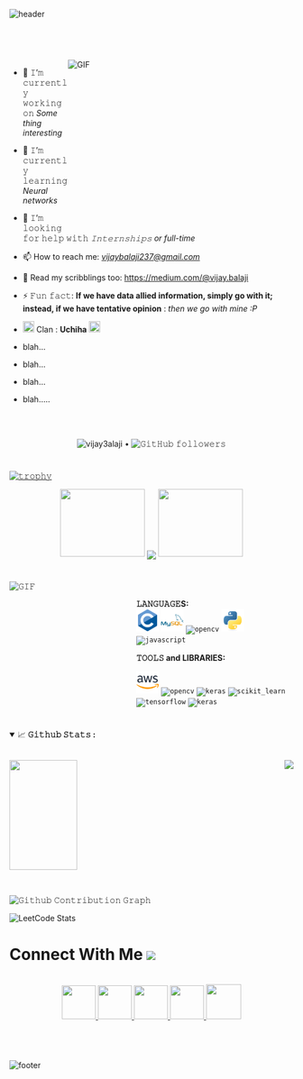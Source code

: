 ![header](https://github.com/Vijay3alaji/img/blob/main/Game%20Day%20Livestream%20(1).png)

<h1 align="center">
   <a target="_blank">
  </a>
  <a target="_blank">
  </a>
</h1>
<br/>
<br/>
<a target="_blank">
  <img align="right" height="300" width="400" alt="GIF" src="https://media.giphy.com/media/MKorKFj0Muz4P0CI7D/giphy.gif?cid=ecf05e471mhb2mai0ogy96e9sunhd6gjslvud3hv4ux46xbh&rid=giphy.gif&ct=g">
</a>

- 🔭 𝙸’𝚖 𝚌𝚞𝚛𝚛𝚎𝚗𝚝𝚕𝚢 𝚠𝚘𝚛𝚔𝚒𝚗𝚐 𝚘𝚗 *Some thing interesting*
- 🌱 𝙸’𝚖 𝚌𝚞𝚛𝚛𝚎𝚗𝚝𝚕𝚢 𝚕𝚎𝚊𝚛𝚗𝚒𝚗𝚐 *Neural networks*
- 🤔 𝙸’𝚖 𝚕𝚘𝚘𝚔𝚒𝚗𝚐 𝚏𝚘𝚛 𝚑𝚎𝚕𝚙 𝚠𝚒𝚝𝚑 *𝙸𝚗𝚝𝚎𝚛𝚗𝚜𝚑𝚒𝚙𝚜 or full-time*
- 📫 How to reach me: *vijaybalaji237@gmail.com*
- 📑 Read my scribblings too: https://medium.com/@vijay.balaji

- ⚡ 𝙵𝚞𝚗 𝚏𝚊𝚌𝚝: **If we have data allied information, simply go with it; instead, if we have tentative opinion** : *then we go with mine :P*
- <img src="https://github.com/Vijay3alaji/img/blob/main/house.png" width="20px" height="20px"/> Clan : **Uchiha** <img width="20px" height="20px" src="https://github.com/Vijay3alaji/img/blob/main/pngwing.com%20(1).png">
- blah...
- blah...
- blah...
- blah.....

<br/>
<br/>

<p align="center"> 
  <img src="https://komarev.com/ghpvc/?username=vijay3alaji&label=Profile%20views&color=0e75b6&style=flat" alt="vijay3alaji" /> • 
  <img alt="𝙶𝚒𝚝𝙷𝚞𝚋 𝚏𝚘𝚕𝚕𝚘𝚠𝚎𝚛𝚜" src="https://img.shields.io/github/followers/Vijay3alaji?label=Followers&style=social">
</p>

</p>

#

[![𝚝𝚛𝚘𝚙𝚑𝚢](https://github-profile-trophy.vercel.app/?username=Vijay3alaji&column=8&margin-w=15&margin-h=15&no-bg=true&no-frame=true&theme=juicyfresh)](https://github.com/Vijay3alaji)

<p align="center">
  <a>
    <img height="120" width="150" src="https://github.com/Vijay3alaji/img/blob/main/left.png">
    <img align="center" src="https://github-readme-streak-stats.herokuapp.com/?user=Vijay3alaji&theme=dark&hide_border=true"/>
    <img height="120" width="150" src="https://github.com/Vijay3alaji/img/blob/main/right1.png">
  </a>
</p>

#
<a target="_blank"><img align="left" height="215" width="225" alt="𝙶𝙸𝙵" src=https://github.com/Vijay3alaji/img/blob/main/giphy%20(1).gif></a>
<br>


**𝙻𝙰𝙽𝙶𝚄𝙰𝙶𝙴S:**  
<code><img height="40" width="40" src="https://raw.githubusercontent.com/devicons/devicon/master/icons/c/c-original.svg" alt="c"></code>
<code><img height="40" width="40" src="https://raw.githubusercontent.com/devicons/devicon/master/icons/mysql/mysql-original-wordmark.svg" alt="mysql"></code>
<code><img height="40" width="40" src="https://www.vectorlogo.zone/logos/opencv/opencv-icon.svg" alt="opencv"></code>
<code><img height="40" width="40" src="https://raw.githubusercontent.com/devicons/devicon/master/icons/python/python-original.svg" alt="python"></code>
<code><img width="48" height="48" src="https://img.icons8.com/fluency/48/javascript.png" alt="javascript"/></code>



**𝚃𝙾𝙾𝙻𝚂 and LIBRARIES:** 

<code><img height="40" width="40" src="https://raw.githubusercontent.com/devicons/devicon/master/icons/amazonwebservices/amazonwebservices-original-wordmark.svg" alt="aws"></code>
<code><img height="40" width="40" src="https://www.vectorlogo.zone/logos/opencv/opencv-icon.svg" alt="opencv"></code>
<code><img width="40" height="40" src="https://img.icons8.com/material-outlined/48/000000/keras.png" alt="keras"/></code>
<code><img height="40" width="40" src="https://upload.wikimedia.org/wikipedia/commons/0/05/Scikit_learn_logo_small.svg" alt="scikit_learn"></code>
<code><img height="40" width="40" src="https://www.vectorlogo.zone/logos/tensorflow/tensorflow-icon.svg" alt="tensorflow"></code>
<code><img width="40" height="40" src="https://img.icons8.com/material-outlined/48/000000/keras.png" alt="keras"/></code>
<br>

#


<details open="">
<summary>
  <g-emoji class="g-emoji" alias="chart_with_upwards_trend" fallback-src="https://github.githubassets.com/images/icons/emoji/unicode/1f4c8.png">📈</g-emoji>
  <strong>𝙶𝚒𝚝𝚑𝚞𝚋 𝚂𝚝𝚊𝚝𝚜 : </strong>
</summary>
<br>

<p align="left">
  <a href="https://github.com/Vijay3alaji">
    <img align="center" height="195px" width="120px" src="https://github-readme-stats.vercel.app/api?username=Vijay3alaji&show_icons=true&hide_border=true&title_color=94b4a4&amp&icon_color=FFFFFF&amp&text_color=FFFFFF&amp&bg_color=000000&count_private=true&include_all_commits=true"/>
  </a>
  <a href="https://github.com/Vijay3alaji">
    <img align="right" height="195px" src="https://github-readme-stats.vercel.app/api/top-langs/?username=Vijay3alaji&text_color=FFFFFF&bg_color=000000&title_color=94b4a4&langs_count=15&layout=compact&hide_border=true" />
  </a>
</p>
</details>
<br>


![𝙶𝚒𝚝𝚑𝚞𝚋 𝙲𝚘𝚗𝚝𝚛𝚒𝚋𝚞𝚝𝚒𝚘𝚗 𝙶𝚛𝚊𝚙𝚑](https://github-readme-activity-graph.vercel.app/graph?username=Vijay3alaji&bg_color=000000&color=b000f0&line=ffffff&point=ae00ff&area=true&hide_border=true)



![LeetCode Stats](https://leetcard.jacoblin.cool/vijay_579?theme=unicorn&font=Happy%20Monkey)




<h1>
  Connect With Me
  <a target="_blank">
    <img src="https://github.com/Vijay3alaji/img/blob/main/Handshake.gif" height="25px" style="max-width:100%;">
  </a>
</h1>

<p align="center">
  <br>
  <a href="https://www.linkedin.com/in/vijay-balajim/" target="_blank">
    <code><img height="60" width="60" src="https://raw.githubusercontent.com/rahuldkjain/github-profile-readme-generator/master/src/images/icons/Social/linked-in-alt.svg"></code>
  </a>
  <a href="https://kaggle.com/https://www.kaggle.com/vjiayb" target="_blank">
    <code><img  height="60" width="60" src="https://raw.githubusercontent.com/rahuldkjain/github-profile-readme-generator/master/src/images/icons/Social/kaggle.svg"></code>
  </a>
  <a href="https://www.instagram.com/_.vijayy_/" target="_blank">
    <code><img height="60" width="60" src="https://raw.githubusercontent.com/rahuldkjain/github-profile-readme-generator/master/src/images/icons/Social/instagram.svg"/></code>
  </a>
  <a href="https://twitter.com/vija_y_" target="_blank">
    <code><img height="60" width="60" src="https://raw.githubusercontent.com/rahuldkjain/github-profile-readme-generator/master/src/images/icons/Social/twitter.svg"/></code>
  </a>
  <a href="https://www.hackerrank.com/https://www.hackerrank.com/vijaybalajim">
    <code><img src="https://raw.githubusercontent.com/rahuldkjain/github-profile-readme-generator/master/src/images/icons/Social/hackerrank.svg" height="62" width="62"></code>
  </a>     
</p>
<br/>

#

![footer](https://github.com/Vijay3alaji/img/blob/main/footer.png)
